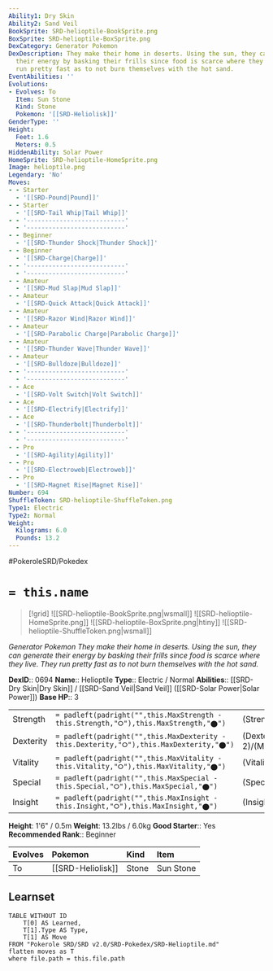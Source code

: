 ```yaml
---
Ability1: Dry Skin
Ability2: Sand Veil
BookSprite: SRD-helioptile-BookSprite.png
BoxSprite: SRD-helioptile-BoxSprite.png
DexCategory: Generator Pokemon
DexDescription: They make their home in deserts. Using the sun, they can generate
  their energy by basking their frills since food is scarce where they live. They
  run pretty fast as to not burn themselves with the hot sand.
EventAbilities: ''
Evolutions:
- Evolves: To
  Item: Sun Stone
  Kind: Stone
  Pokemon: '[[SRD-Heliolisk]]'
GenderType: ''
Height:
  Feet: 1.6
  Meters: 0.5
HiddenAbility: Solar Power
HomeSprite: SRD-helioptile-HomeSprite.png
Image: helioptile.png
Legendary: 'No'
Moves:
- - Starter
  - '[[SRD-Pound|Pound]]'
- - Starter
  - '[[SRD-Tail Whip|Tail Whip]]'
- - '---------------------------'
  - '---------------------------'
- - Beginner
  - '[[SRD-Thunder Shock|Thunder Shock]]'
- - Beginner
  - '[[SRD-Charge|Charge]]'
- - '---------------------------'
  - '---------------------------'
- - Amateur
  - '[[SRD-Mud Slap|Mud Slap]]'
- - Amateur
  - '[[SRD-Quick Attack|Quick Attack]]'
- - Amateur
  - '[[SRD-Razor Wind|Razor Wind]]'
- - Amateur
  - '[[SRD-Parabolic Charge|Parabolic Charge]]'
- - Amateur
  - '[[SRD-Thunder Wave|Thunder Wave]]'
- - Amateur
  - '[[SRD-Bulldoze|Bulldoze]]'
- - '---------------------------'
  - '---------------------------'
- - Ace
  - '[[SRD-Volt Switch|Volt Switch]]'
- - Ace
  - '[[SRD-Electrify|Electrify]]'
- - Ace
  - '[[SRD-Thunderbolt|Thunderbolt]]'
- - '---------------------------'
  - '---------------------------'
- - Pro
  - '[[SRD-Agility|Agility]]'
- - Pro
  - '[[SRD-Electroweb|Electroweb]]'
- - Pro
  - '[[SRD-Magnet Rise|Magnet Rise]]'
Number: 694
ShuffleToken: SRD-helioptile-ShuffleToken.png
Type1: Electric
Type2: Normal
Weight:
  Kilograms: 6.0
  Pounds: 13.2
---
```


#PokeroleSRD/Pokedex

# `= this.name`

> [!grid]
> ![[SRD-helioptile-BookSprite.png|wsmall]]
> ![[SRD-helioptile-HomeSprite.png]]
> ![[SRD-helioptile-BoxSprite.png|htiny]]
> ![[SRD-helioptile-ShuffleToken.png|wsmall]]


*Generator Pokemon*
*They make their home in deserts. Using the sun, they can generate their energy by basking their frills since food is scarce where they live. They run pretty fast as to not burn themselves with the hot sand.*

**DexID**:: 0694
**Name**:: Helioptile
**Type**:: Electric / Normal
**Abilities**:: [[SRD-Dry Skin|Dry Skin]] / [[SRD-Sand Veil|Sand Veil]] ([[SRD-Solar Power|Solar Power]])
**Base HP**:: 3

|           |                                                                                        |                                          |
| --------- | -------------------------------------------------------------------------------------- | ---------------------------------------- |
| Strength  | `= padleft(padright("",this.MaxStrength - this.Strength,"⭘"),this.MaxStrength,"⬤")`    | (Strength::1)/(MaxStrength::3)   |
| Dexterity | `= padleft(padright("",this.MaxDexterity - this.Dexterity,"⭘"),this.MaxDexterity,"⬤")` | (Dexterity:: 2)/(MaxDexterity::5) |
| Vitality  | `= padleft(padright("",this.MaxVitality - this.Vitality,"⭘"),this.MaxVitality,"⬤")`    | (Vitality::1)/(MaxVitality::3)   |
| Special   | `= padleft(padright("",this.MaxSpecial - this.Special,"⭘"),this.MaxSpecial,"⬤")`       | (Special::2)/(MaxSpecial::4)     |
| Insight   | `= padleft(padright("",this.MaxInsight - this.Insight,"⭘"),this.MaxInsight,"⬤")`       | (Insight::1)/(MaxInsight::3)     |

**Height**: 1'6" / 0.5m
**Weight**: 13.2lbs / 6.0kg
**Good Starter**:: Yes
**Recommended Rank**:: Beginner

| Evolves   | Pokemon           | Kind   | Item      |
|:----------|:------------------|:-------|:----------|
| To        | [[SRD-Heliolisk]] | Stone  | Sun Stone |

## Learnset

```dataview
TABLE WITHOUT ID
    T[0] AS Learned,
    T[1].Type AS Type,
    T[1] AS Move
FROM "Pokerole SRD/SRD v2.0/SRD-Pokedex/SRD-Helioptile.md"
flatten moves as T
where file.path = this.file.path
```

